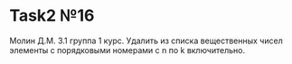 # Task2 №16
Молин Д.М. 3.1 группа 1 курс.
Удалить из списка вещественных чисел элементы с порядковыми номерами с n по k включительно.
